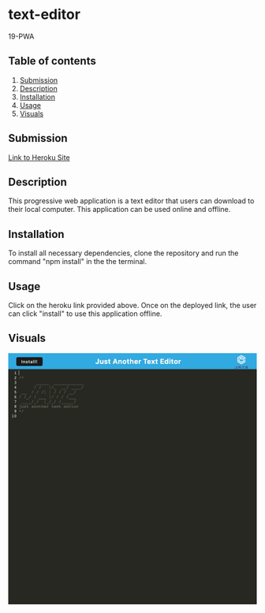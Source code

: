 # text-editor
19-PWA

  ## Table of contents
  1. [Submission](#submission)
  2. [Description](#description)
  3. [Installation](#installation)
  4. [Usage](#usage)
  5. [Visuals](#visuals)

  ## Submission
  [Link to Heroku Site](https://murmuring-cove-59463.herokuapp.com/)

  ## Description
  This progressive web application is a text editor that users can download to their local computer. This application can be used online and offline.

  ## Installation
  To install all necessary dependencies, clone the repository and run the command "npm install" in the the terminal.

  ## Usage
  Click on the heroku link provided above. Once on the deployed link, the user can click "install" to use this application offline. 

  ## Visuals

  ![Alt text](/assets/J-A-T-E.jpeg)